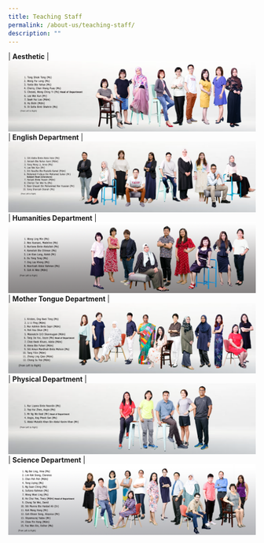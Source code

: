 ```yaml
---
title: Teaching Staff
permalink: /about-us/teaching-staff/
description: ""
---
```

| **Aesthetic** |
<img src="/images/TeachingStaff-Aesthetics2023.png">
<br>
| **English Department** | 
<img src="/images/TeachingStaff-EL2023.png">
<br>
| **Humanities Department** | 
<img src="/images/TeachingStaff-Hum2023.png">
<br>
| **Mother Tongue Department** | 
<img src="/images/TeachingStaff-MotherTongue2023.png">
<br>
| **Physical Department** | 
<img src="/images/TeachingStaff-PhysicalEducation2023.png">
<br>
| **Science Department** | 
<img src="/images/TeachingStaff-Sci2023.png">
<br>
